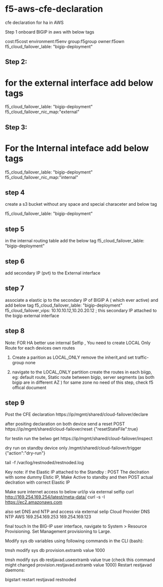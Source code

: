 # f5-aws-cfe-declaration
cfe declaration for ha in AWS 

Step 1
onboard BIGIP in aws with below tags

cost:f5cost
environment:f5env
group:f5group
owner:f5own
f5_cloud_failover_lable: "bigip-deployment"

## Step 2:
# for the external interface add below tags
f5_cloud_failover_lable: "bigip-deployment"
f5_cloud_failover_nic_map:"external"

## Step 3:
# For the Internal inteface add below tags
f5_cloud_failover_lable: "bigip-deployment"
f5_cloud_failover_nic_map:"internal"

## step 4 
create a s3 bucket without any space and special characeter and below tag

f5_cloud_failover_lable: "bigip-deployment"

## step 5
in the internal routing table add the below tag
f5_cloud_failover_lable: "bigip-deployment"

## step 6
add secondary IP (pvt) to the External interface 

## step 7 
associate a elastic ip to the secondary IP of BIGIP A ( which ever active)
and add below tag
f5_cloud_failover_lable: "bigip-deployment"
f5_cloud_failover_vips: 10.10.10.12,10.20.20.12   ; this secondary IP attached to the bigip external interface

## step 8
Note: FOR HA better use internal Selfip ,
You need to create LOCAL Only Route for each devices own routes
1. Create a parition as LOCAL_ONLY
   remove the inherit,and set traffic-group none

2. navigate to the LOCAL_ONLY partition
   create the routes in each biigp, eg: default route, Static route between bigip, server segments
   (as both bigip are in different AZ )
for same zone no need of this step, check f5 offical document

## step 9
Post the CFE declaration 
https://ip/mgmt/shared/cloud-failover/declare 

after positing declaration on both device send a reset POST
https://ip/mgmt/shared/cloud-failover/reset
{"resetStateFile":true}

for testin run the belwo get
https://ip/mgmt/shared/cloud-failover/inspect

dry run on standby device only
/mgmt/shared/cloud-failover/trigger
{"action":"dry-run"}

tail -f /var/log/restnoded/restnoded.log


Key note:
if the Elastic IP attached to the Standby :
POST The declration with some dummy Elstic IP, Make Active to standby 
and then POST actual declration with correct Elastic IP

Make sure
internet access to below url/ip via external selfip
curl http://169.254.169.254/latest/meta-data/
curl -s -I  https://ec2.amazonaws.com

also set DNS and NTP and access via external selip
Cloud Provider	DNS	NTP
AWS	169.254.169.253	169.254.169.123

final touch
In the BIG-IP user interface, navigate to System > Resource Provisioning. Set Management provisioning to Large.

Modify sys db variables using following commands in the CLI (bash):

tmsh modify sys db provision.extramb value 1000

tmsh modify sys db restjavad.useextramb value true
(check this command might changed provision.restjavad.extramb value 1000)
Restart restjavad daemons:

bigstart restart restjavad restnoded
